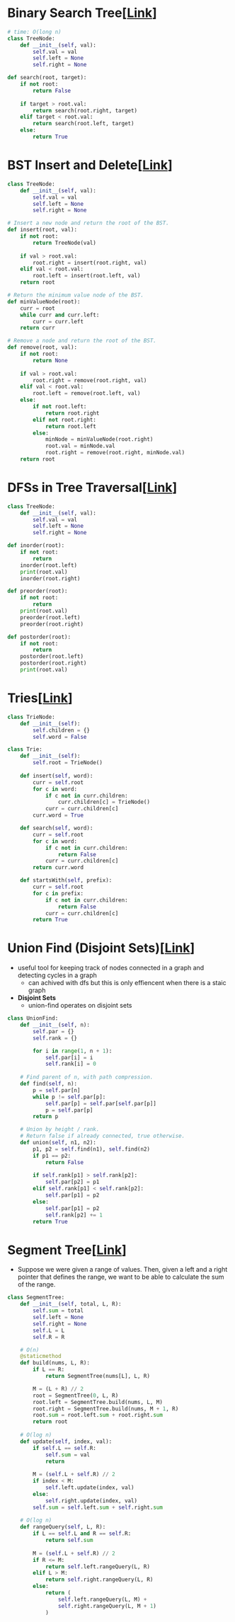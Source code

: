 # Binary Search Tree[[Link](https://neetcode.io/courses/dsa-for-beginners/17)]

```python
# time: O(long n)
class TreeNode:
    def __init__(self, val):
        self.val = val
        self.left = None
        self.right = None

def search(root, target):
    if not root:
        return False
    
    if target > root.val:
        return search(root.right, target)
    elif target < root.val:
        return search(root.left, target)
    else:
        return True
```

# BST Insert and Delete[[Link](https://neetcode.io/courses/dsa-for-beginners/18)]

```python
class TreeNode:
    def __init__(self, val):
        self.val = val
        self.left = None
        self.right = None

# Insert a new node and return the root of the BST.
def insert(root, val):
    if not root:
        return TreeNode(val)
    
    if val > root.val:
        root.right = insert(root.right, val)
    elif val < root.val:
        root.left = insert(root.left, val)
    return root

# Return the minimum value node of the BST.
def minValueNode(root):
    curr = root
    while curr and curr.left:
        curr = curr.left
    return curr

# Remove a node and return the root of the BST.
def remove(root, val):
    if not root:
        return None
    
    if val > root.val:
        root.right = remove(root.right, val)
    elif val < root.val:
        root.left = remove(root.left, val)
    else:
        if not root.left:
            return root.right
        elif not root.right:
            return root.left
        else:
            minNode = minValueNode(root.right)
            root.val = minNode.val
            root.right = remove(root.right, minNode.val)
    return root

```

# DFSs in Tree Traversal[[Link](https://neetcode.io/courses/dsa-for-beginners/19)]

```python
class TreeNode:
    def __init__(self, val):
        self.val = val
        self.left = None
        self.right = None

def inorder(root):
    if not root:
        return    
    inorder(root.left)
    print(root.val)
    inorder(root.right)

def preorder(root):
    if not root:
        return    
    print(root.val)
    preorder(root.left)
    preorder(root.right)

def postorder(root):
    if not root:
        return    
    postorder(root.left)
    postorder(root.right)
    print(root.val)
```

# Tries[[Link](https://neetcode.io/courses/advanced-algorithms/6)]

```python
class TrieNode:
    def __init__(self):
        self.children = {}
        self.word = False

class Trie:
    def __init__(self):
        self.root = TrieNode()
    
    def insert(self, word):
        curr = self.root
        for c in word:
            if c not in curr.children:
                curr.children[c] = TrieNode()
            curr = curr.children[c]
        curr.word = True

    def search(self, word):
        curr = self.root
        for c in word:
            if c not in curr.children:
                return False
            curr = curr.children[c]
        return curr.word

    def startsWith(self, prefix):
        curr = self.root
        for c in prefix:
            if c not in curr.children:
                return False
            curr = curr.children[c]
        return True

```

# Union Find (Disjoint Sets)[[Link](https://neetcode.io/courses/advanced-algorithms/7)]

- useful tool for keeping track of nodes connected in a graph and detecting cycles in a graph
    - can achived with dfs but this is only effiencent when there is a staic graph
- __Disjoint Sets__
    - union-find operates on disjoint sets

```python
class UnionFind:
    def __init__(self, n):
        self.par = {}
        self.rank = {}

        for i in range(1, n + 1):
            self.par[i] = i
            self.rank[i] = 0
    
    # Find parent of n, with path compression.
    def find(self, n):
        p = self.par[n]
        while p != self.par[p]:
            self.par[p] = self.par[self.par[p]]
            p = self.par[p]
        return p

    # Union by height / rank.
    # Return false if already connected, true otherwise.
    def union(self, n1, n2):
        p1, p2 = self.find(n1), self.find(n2)
        if p1 == p2:
            return False
        
        if self.rank[p1] > self.rank[p2]:
            self.par[p2] = p1
        elif self.rank[p1] < self.rank[p2]:
            self.par[p1] = p2
        else:
            self.par[p1] = p2
            self.rank[p2] += 1
        return True
```

# Segment Tree[[Link](https://neetcode.io/courses/advanced-algorithms/8)]

- Suppose we were given a range of values. Then, given a left and a right pointer that defines the range, we want to be able to calculate the sum of the range.

```python
class SegmentTree:
    def __init__(self, total, L, R):
        self.sum = total
        self.left = None
        self.right = None
        self.L = L
        self.R = R

    # O(n)
    @staticmethod
    def build(nums, L, R):
        if L == R:
            return SegmentTree(nums[L], L, R)

        M = (L + R) // 2
        root = SegmentTree(0, L, R)
        root.left = SegmentTree.build(nums, L, M)
        root.right = SegmentTree.build(nums, M + 1, R)
        root.sum = root.left.sum + root.right.sum
        return root
    
    # O(log n)
    def update(self, index, val):
        if self.L == self.R:
            self.sum = val
            return
        
        M = (self.L + self.R) // 2
        if index < M:
            self.left.update(index, val)
        else:
            self.right.update(index, val)
        self.sum = self.left.sum + self.right.sum
    
    # O(log n)
    def rangeQuery(self, L, R):
        if L == self.L and R == self.R:
            return self.sum
        
        M = (self.L + self.R) // 2
        if R <= M:
            return self.left.rangeQuery(L, R)
        elif L > M:
            return self.right.rangeQuery(L, R)
        else:
            return (
                self.left.rangeQuery(L, M) + 
                self.right.rangeQuery(L, M + 1)
            )
```